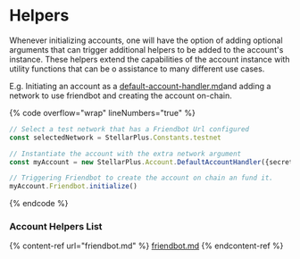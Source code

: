 # Helpers

Whenever initializing accounts, one will have the option of adding optional arguments that can trigger additional helpers to be added to the account's instance. These helpers extend the capabilities of the account instance with utility functions that can be o assistance to many different use cases.



E.g.  Initiating an account as a [default-account-handler.md](../default-account-handler.md "mention")and adding a network to use friendbot and creating the account on-chain.

{% code overflow="wrap" lineNumbers="true" %}
```typescript
// Select a test network that has a Friendbot Url configured
const selectedNetwork = StellarPlus.Constants.testnet

// Instantiate the account with the extra network argument
const myAccount = new StellarPlus.Account.DefaultAccountHandler({secretKey:"SCGCPZYE24NMPOXAH3E3VZMMN4AIQSCXPN4K6MWZ7FLYVA57H26C5NWY”, network:selectedNetwork})

// Triggering Friendbot to create the account on chain an fund it.
myAccount.Friendbot.initialize()
```
{% endcode %}



### Account Helpers List

{% content-ref url="friendbot.md" %}
[friendbot.md](friendbot.md)
{% endcontent-ref %}

